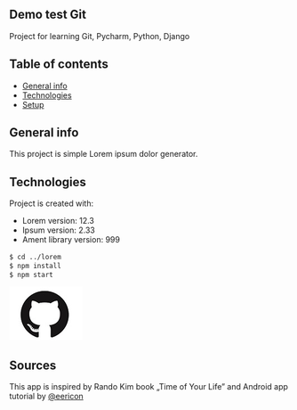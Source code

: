 ## Demo test Git

Project for learning Git, Pycharm, Python, Django 

## Table of contents
* [General info](#general-info)
* [Technologies](#technologies)
* [Setup](#setup)

## General info
This project is simple Lorem ipsum dolor generator.
	
## Technologies
Project is created with:
* Lorem version: 12.3
* Ipsum version: 2.33
* Ament library version: 999

```
$ cd ../lorem
$ npm install
$ npm start
```
![GIT HUB](images/schema.jpg) 

## Sources
This app is inspired by Rando Kim book „Time of Your Life”
and Android app tutorial by [@eericon](https://www.eericon.github.io/post/timer-android)
